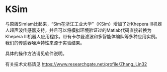 KSim
======

与原版SimIam比起来，“Sim在浙江工业大学”（KSim）增加了对Khepera III机器人超声波传感器支持，并且可以将模拟环境验证过的Matlab代码直接转换为Khepera III机器人应用程序。带有卡尔曼滤波和多智能体编队等多种应用实例。我们的传感器噪声特性来源于实验结果。

具体的操作方法请见软件说明。

有关技术文档请见
https://www.researchgate.net/profile/Zhang_Lin32
